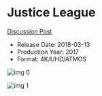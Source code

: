# Justice League

[Discussion Post](https://www.avsforum.com/threads/bass-eq-for-filtered-movies.2995212/post-56776910)

* Release Date: 2018-03-13
* Production Year: 2017
* Format: 4K/UHD/ATMOS

![img 0](https://i.imgur.com/2tNDHvI.jpg)

![img 1](https://i.imgur.com/0OFx85y.png)

